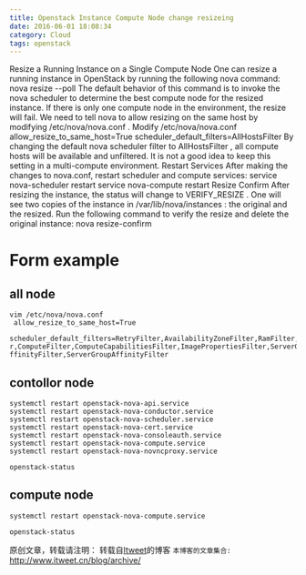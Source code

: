 ```yaml
---
title: Openstack Instance Compute Node change resizeing
date: 2016-06-01 18:08:34
category: Cloud
tags: openstack
---
```

Resize a Running Instance on a Single Compute Node
One can resize a running instance in OpenStack by running the following nova command:
nova resize --poll 
The default behavior of this command is to invoke the nova scheduler to determine the best compute node for the resized instance. If there is only one compute node in the environment, the resize will fail.
We need to tell nova to allow resizing on the same host by modifying /etc/nova/nova.conf .
Modify /etc/nova/nova.conf
allow_resize_to_same_host=True
scheduler_default_filters=AllHostsFilter
By changing the default nova scheduler filter to AllHostsFilter , all compute hosts will be available and unfiltered. It is not a good idea to keep this setting in a multi-compute environment.
Restart Services
After making the changes to nova.conf, restart scheduler and compute services:
service nova-scheduler restart
service nova-compute restart
Resize Confirm
After resizing the instance, the status will change to VERIFY_RESIZE . One will see two copies of the instance in /var/lib/nova/instances : the original and the resized. Run the following command to verify the resize and delete the original instance:
nova resize-confirm

# Form example
## all node
```
vim /etc/nova/nova.conf
 allow_resize_to_same_host=True
 scheduler_default_filters=RetryFilter,AvailabilityZoneFilter,RamFilter,DiskFilte
r,ComputeFilter,ComputeCapabilitiesFilter,ImagePropertiesFilter,ServerGroupAntiA
ffinityFilter,ServerGroupAffinityFilter
```

## contollor node
```
systemctl restart openstack-nova-api.service  
systemctl restart openstack-nova-conductor.service    
systemctl restart openstack-nova-scheduler.service 
systemctl restart openstack-nova-cert.service         
systemctl restart openstack-nova-consoleauth.service  
systemctl restart openstack-nova-compute.service      
systemctl restart openstack-nova-novncproxy.service 

openstack-status 
```

## compute node
```
systemctl restart openstack-nova-compute.service

openstack-status 
```


原创文章，转载请注明： 转载自[Itweet](http://www.itweet.cn)的博客
`本博客的文章集合:` http://www.itweet.cn/blog/archive/
